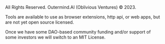 
All Rights Reserved. Outermind.AI (Oblivious Ventures) © 2023.

Tools are available to use as browser extensions, http api, or web apps, but are not yet open source licensed. 

Once we have some DAO-based community funding and/or support of some investors we will switch to an MIT License.